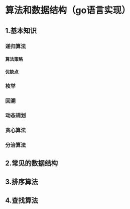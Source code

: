 # 算法和数据结构（go语言实现）

## 1.基本知识

### 递归算法

#### 算法策略

#### 优缺点

### 枚举

### 回溯

### 动态规划

### 贪心算法

### 分治算法

## 2.常见的数据结构

## 3.排序算法

## 4.查找算法